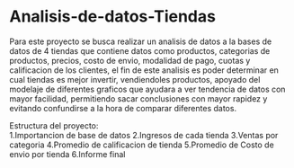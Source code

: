 # Analisis-de-datos-Tiendas
Para este proyecto se busca realizar un analisis de datos a la bases de datos de 4 tiendas que contiene datos como productos, categorias de productos, precios, costo de envio,
modalidad de pago, cuotas y calificacion de los clientes, el fin de este analisis es poder determinar en cual tiendas es mejor invertir, vendiendoles productos, apoyado del
modelaje de diferentes graficos que ayudara a ver tendencia de datos con mayor facilidad, permitiendo sacar conclusiones con mayor rapidez y evitando confundirse a la hora de
comparar diferentes datos.

Estructura del proyecto:<br>
1.Importancion de base de datos
2.Ingresos de cada tienda
3.Ventas por categoria
4.Promedio de calificacion de tienda
5.Promedio de Costo de envio por tienda 
6.Informe final

